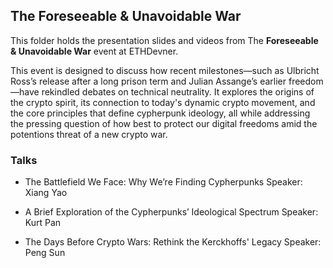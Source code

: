 ## The Foreseeable & Unavoidable War
This folder holds the presentation slides and videos from The **Foreseeable & Unavoidable War** event at ETHDevner.

This event is designed to discuss how recent milestones—such as Ulbricht Ross’s release after a long prison term and Julian Assange’s earlier freedom—have rekindled debates on technical neutrality. It explores the origins of the crypto spirit, its connection to today's dynamic crypto movement, and the core principles that define cypherpunk ideology, all while addressing the pressing question of how best to protect our digital freedoms amid the potentions threat of a new crypto war.


### Talks
- The Battlefield We Face: Why We’re Finding Cypherpunks
Speaker: Xiang Yao

- A Brief Exploration of the Cypherpunks’ Ideological Spectrum
Speaker: Kurt Pan

- The Days Before Crypto Wars: Rethink the Kerckhoffs' Legacy
Speaker: Peng Sun